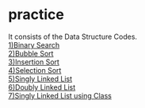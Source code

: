 # practice
It consists of the Data Structure Codes.
<br>
<a href="https://github.com/kriti-garg/practice/blob/master/BinarySearch.java">1)Binary Search</a><br>
<a href="https://github.com/kriti-garg/practice/blob/master/bubbleSort.cpp">2)Bubble Sort</a><br>
<a href="https://github.com/kriti-garg/practice/blob/master/insertion.java">3)Insertion Sort</a><br>
<a href="https://github.com/kriti-garg/practice/blob/master/selection.java">4)Selection Sort</a><br>
<a href="https://github.com/kriti-garg/practice/blob/master/singlyLinkedList.cpp">5)Singly Linked List</a><br>
<a href="https://github.com/kriti-garg/practice/blob/master/doublyLinkedList.cpp">6)Doubly Linked List</a><br>
<a href="https://github.com/kriti-garg/practice/blob/master/class_singleLinkedList.cpp">7)Singly Linked List using Class</a><br>
